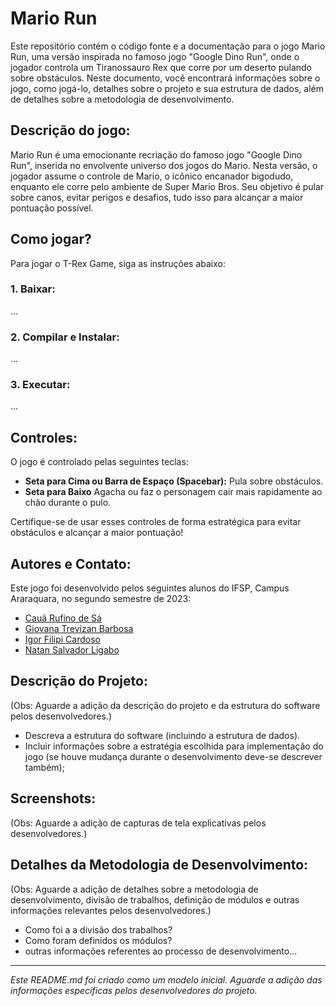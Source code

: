 # Mario Run

Este repositório contém o código fonte e a documentação para o jogo Mario Run, uma versão inspirada no famoso jogo "Google Dino Run", onde o jogador controla um Tiranossauro Rex que corre por um deserto pulando sobre obstáculos. Neste documento, você encontrará informações sobre o jogo, como jogá-lo, detalhes sobre o projeto e sua estrutura de dados, além de detalhes sobre a metodologia de desenvolvimento.


## Descrição do jogo:

Mario Run é uma emocionante recriação do famoso jogo "Google Dino Run", inserida no envolvente universo dos jogos do Mario. Nesta versão, o jogador assume o controle de Mario, o icônico encanador bigodudo, enquanto ele corre pelo ambiente de Super Mario Bros. Seu objetivo é pular sobre canos, evitar perigos e desafios, tudo isso para alcançar a maior pontuação possível. 


## Como jogar?

Para jogar o T-Rex Game, siga as instruções abaixo:

### 1. Baixar:
...

### 2. Compilar e Instalar:
...

### 3. Executar:
...

## Controles:

O jogo é controlado pelas seguintes teclas:

- **Seta para Cima ou Barra de Espaço (Spacebar):** Pula sobre obstáculos.
- **Seta para Baixo** Agacha ou faz o personagem cair mais rapidamente ao chão durante o pulo.

Certifique-se de usar esses controles de forma estratégica para evitar obstáculos e alcançar a maior pontuação!

## Autores e Contato:

Este jogo foi desenvolvido pelos seguintes alunos do IFSP, Campus Araraquara, no segundo semestre de 2023:

 - [Cauã Rufino de Sá](https://github.com/CauaDeSa)
 - [Giovana Trevizan Barbosa](https://github.com/giovanatrevizanbarbosa)
 - [Igor Filipi Cardoso](https://github.com/IgorFilipiCardoso)
 - [Natan Salvador Ligabo](https://github.com/natansalvadorligabo)


## Descrição do Projeto:

(Obs: Aguarde a adição da descrição do projeto e da estrutura do software pelos desenvolvedores.)
- Descreva a estrutura do software (incluindo a estrutura de dados). 
- Incluir informações sobre a estratégia escolhida para implementação do jogo (se houve mudança durante o desenvolvimento deve-se descrever também);


## Screenshots:

(Obs: Aguarde a adição de capturas de tela explicativas pelos desenvolvedores.)


## Detalhes da Metodologia de Desenvolvimento:

(Obs: Aguarde a adição de detalhes sobre a metodologia de desenvolvimento, divisão de trabalhos, definição de módulos e outras informações relevantes pelos desenvolvedores.)
- Como foi a a divisão dos trabalhos?
- Como foram definidos os módulos?
- outras informações referentes ao processo de desenvolvimento...

---

*Este README.md foi criado como um modelo inicial. Aguarde a adição das informações específicas pelos desenvolvedores do projeto.*


